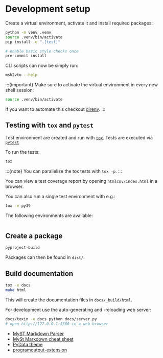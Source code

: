 
# Development setup

Create a virtual environment, activate it and install required packages:

```bash
python -m venv .venv
source .venv/bin/activate
pip install -e ".[test]"

# enable basic style checks once
pre-commit install
```

CLI scripts can now be simply run:

```bash
msh2vtu --help
```

:::{important}
Make sure to activate the virtual environment in every new shell session:

```bash
source .venv/bin/activate
```

If you want to automate this checkout [direnv](https://direnv.net).
:::

## Testing with `tox` and `pytest`

Test environment are created and run with [`tox`](https://tox.wiki).
Tests are executed via [`pytest`](https://docs.pytest.org/en/7.2.x/)

To run the tests:

```bash
tox
```

:::{note}
You can parallelize the tox tests with `tox -p`.
:::

You can view a test coverage report by opening `htmlcov/index.html` in a browser.

You can also run a single test environment with e.g.:

```bash
tox -e py39
```

The following environments are available:

```{command-output} tox list
```

## Create a package

```bash
pyproject-build
```

Packages can then be found in `dist/`.

## Build documentation

```bash
tox -e docs
make html
```

This will create the documentation files in `docs/_build/html`.

For development use the auto-generating and -reloading web server:

```bash
docs/toxin -e docs python docs/server.py
# open http://127.0.0.1:5500 in a web browser
```

- [MyST Markdown Parser](https://myst-parser.readthedocs.io/en/latest/)
- [MySt Markdown cheat sheet](https://jupyterbook.org/en/stable/reference/cheatsheet.html#math)
- [PyData theme](https://pydata-sphinx-theme.readthedocs.io/en/stable/index.html)
- [programoutput-extension](https://sphinxcontrib-programoutput.readthedocs.io/en/latest/#)
